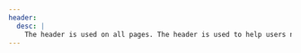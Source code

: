 ```yaml
---
header:
  desc: |
    The header is used on all pages. The header is used to help users navigate arounf the website.
---
```

